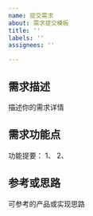 ```yaml
---
name: 提交需求
about: 需求提交模板
title: ''
labels: ''
assignees: ''

---
```


## 需求描述

描述你的需求详情

## 需求功能点

功能提要：
1、
2、

## 参考或思路

可参考的产品或实现思路
